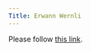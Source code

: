```yaml
---
Title: Erwann Wernli
---
```


<head><meta http-equiv="refresh" content="1; url='http://wernli.nine.ch/'" /></head><body><p>Please follow <a href="http://wernli.nine.ch/">this link</a>.</p></body>

